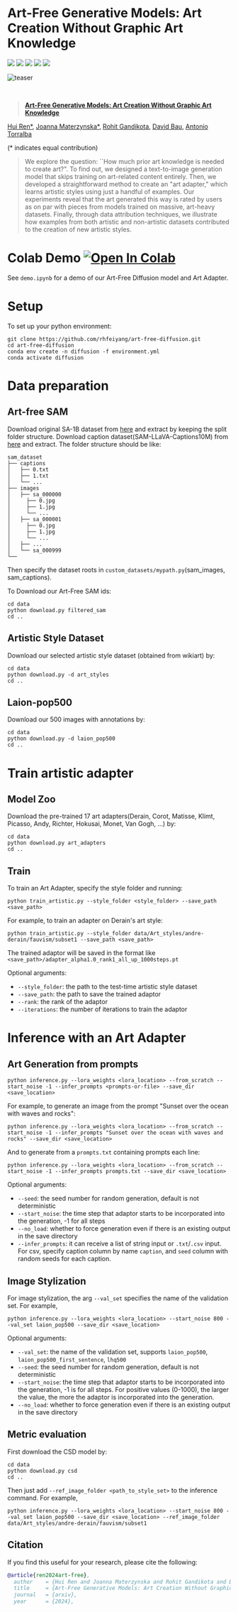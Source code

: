 # Art-Free Generative Models: Art Creation Without Graphic Art Knowledge
<a href="https://joaanna.github.io/art-free-diffusion"><img src="https://img.shields.io/static/v1?label=Project&message=Website&color=blue"></a>
<a href="https://arxiv.org/abs/2412.00176"><img src="https://img.shields.io/badge/arXiv-2412.00176-b31b1b.svg"></a>
<a href="https://huggingface.co/rhfeiyang/art-free-diffusion-v1"><img src="https://img.shields.io/badge/Art_Free-Diffusion_v1-purple"></a>
<a href="https://huggingface.co/datasets/rhfeiyang/Art-Free-SAM"><img src="https://img.shields.io/badge/Art_Free-SAM-green"></a>
<a href="https://www.apache.org/licenses/LICENSE-2.0.txt"><img src="https://img.shields.io/badge/License-Apache-yellow"></a>

![teaser](docs/Teaser.jpg)

<br>
<p align="center">

> <a href="">**Art-Free Generative Models: Art Creation Without Graphic Art Knowledge**</a>
>
<a href="https://rhfeiyang.top/" target="_blank">Hui Ren*</a>,
<a href="https://joaanna.github.io/" target="_blank">Joanna Materzynska*</a>,
<a href="https://rohitgandikota.github.io/" target="_blank">Rohit Gandikota</a>,
<a href="https://baulab.info/" target="_blank">David Bau</a>,
<a href="https://groups.csail.mit.edu/vision/torralbalab/" target="_blank">Antonio Torralba</a>

(* indicates equal contribution)


> We explore the question: ``How much prior art knowledge is needed to create art?". To find out, we designed a text-to-image generation model that skips training on art-related content entirely. Then, we developed a straightforward method to create an "art adapter," which learns artistic styles using just a handful of examples. Our experiments reveal that the art generated this way is rated by users as on par with pieces from models trained on massive, art-heavy datasets. Finally, through data attribution techniques, we illustrate how examples from both artistic and non-artistic datasets contributed to the creation of new artistic styles.
</p>


# Colab Demo [![Open In Colab](https://colab.research.google.com/assets/colab-badge.svg)](https://colab.research.google.com/github/rhfeiyang/art-free-diffusion/blob/master/demo.ipynb)

See `demo.ipynb` for a demo of our Art-Free Diffusion model and Art Adapter.

# Setup
To set up your python environment:
``` shell
git clone https://github.com/rhfeiyang/art-free-diffusion.git
cd art-free-diffusion
conda env create -n diffusion -f environment.yml
conda activate diffusion
```

# Data preparation
## Art-free SAM
Download original SA-1B dataset from [here](https://ai.meta.com/datasets/segment-anything-downloads/) and extract by keeping the split folder structure. Download caption dataset(SAM-LLaVA-Captions10M) from [here](https://huggingface.co/datasets/PixArt-alpha/SAM-LLaVA-Captions10M/tree/main) and extract. The folder structure should be like:
```
sam_dataset
├── captions
│   ├── 0.txt
│   ├── 1.txt
│   └── ...
├── images
│   ├── sa_000000
│     ├── 0.jpg
│     ├── 1.jpg
│     └── ...
│   ├── sa_000001
│     ├── 0.jpg
│     ├── 1.jpg
│     └── ...
│   ├── ...
│   └── sa_000999
└── 
```
Then specify the dataset roots in `custom_datasets/mypath.py`(sam_images, sam_captions).

To Download our Art-Free SAM ids:
``` shell
cd data
python download.py filtered_sam
cd ..
```


## Artistic Style Dataset
Download our selected artistic style dataset (obtained from wikiart) by:
``` shell
cd data
python download.py -d art_styles
cd ..
```

## Laion-pop500
Download our 500 images with annotations by:
``` shell
cd data
python download.py -d laion_pop500
cd ..
```

[//]: # (# Art filtering)

[//]: # (## Caption level filtering)

[//]: # (``` shell)

[//]: # (python custom_datasets/filt/sam_filt.py --mode caption_filt)

[//]: # (```)

[//]: # (## Image level filtering)

[//]: # (``` shell)

[//]: # (python custom_datasets/filt/sam_filt.py --mode clip_logit)

[//]: # (python custom_datasets/filt/sam_filt.py --mode clip_filt)

[//]: # (```)

[//]: # ()
[//]: # (## Gather filtering results)

[//]: # (After caption level and image level filtering, we finally gather all results:)

[//]: # (``` shell)

[//]: # (python custom_datasets/filt/sam_filt.py --mode gather_result)

[//]: # (```)


# Train artistic adapter

## Model Zoo

Download the pre-trained 17 art adapters(Derain, Corot, Matisse, Klimt, Picasso, Andy, Richter, Hokusai, Monet, Van Gogh, ...) by:

``` shell
cd data
python download.py art_adapters
cd ..
```

## Train
To train an Art Adapter, specify the style folder and running:
``` shell
python train_artistic.py --style_folder <style_folder> --save_path <save_path>
```

For example, to train an adapter on Derain's art style:
``` shell
python train_artistic.py --style_folder data/Art_styles/andre-derain/fauvism/subset1 --save_path <save_path>
```
The trained adaptor will be saved in the format like `<save_path>/adapter_alpha1.0_rank1_all_up_1000steps.pt`

Optional arguments:
- `--style_folder`: the path to the test-time artistic style dataset
- `--save_path`: the path to save the trained adaptor
- `--rank`: the rank of the adaptor
- `--iterations`: the number of iterations to train the adaptor



# Inference with an Art Adapter

## Art Generation from prompts

``` shell
python inference.py --lora_weights <lora_location> --from_scratch --start_noise -1 --infer_prompts <prompts-or-file> --save_dir <save_location>
```
For example, to generate an image from the prompt "Sunset over the ocean with waves and rocks":
``` shell
python inference.py --lora_weights <lora_location> --from_scratch --start_noise -1 --infer_prompts "Sunset over the ocean with waves and rocks" --save_dir <save_location>
```
And to generate from a `prompts.txt` containing prompts each line:
``` shell
python inference.py --lora_weights <lora_location> --from_scratch --start_noise -1 --infer_prompts prompts.txt --save_dir <save_location>
```
Optional arguments:
- `--seed`: the seed number for random generation, default is not deterministic
- `--start_noise`: the time step that adaptor starts to be incorporated into the generation, -1 for all steps
- `--no_load`: whether to force generation even if there is an existing output in the save directory
- `--infer_prompts`: it can receive a list of string input or `.txt`/`.csv` input. For csv, specify caption column by name `caption`, and `seed` column with random seeds for each caption.



## Image Stylization
For image stylization, the arg `--val_set` specifies the name of the validation set. For example,
``` shell
python inference.py --lora_weights <lora_location> --start_noise 800 --val_set laion_pop500 --save_dir <save_location>
```
Optional arguments:
- `--val_set`: the name of the validation set, supports `laion_pop500`, `laion_pop500_first_sentence`, `lhq500`
- `--seed`: the seed number for random generation, default is not deterministic
- `--start_noise`: the time step that adaptor starts to be incorporated into the generation, -1 is for all steps. For positive values (0-1000), the larger the value, the more the adaptor is incorporated into the generation.
- `--no_load`: whether to force generation even if there is an existing output in the save directory

## Metric evaluation
First download the CSD model by:
``` shell
cd data
python download.py csd
cd ..
```

Then just add `--ref_image_folder <path_to_style_set>` to the inference command. For example,
``` shell
python inference.py --lora_weights <lora_location> --start_noise 800 --val_set laion_pop500 --save_dir <save_location> --ref_image_folder data/Art_styles/andre-derain/fauvism/subset1
```


## Citation
If you find this useful for your research, please cite the following:
```bibtex
@article{ren2024art-free},
  author    = {Hui Ren and Joanna Materzynska and Rohit Gandikota and David Bau and Antonio Torralba},
  title     = {Art-Free Generative Models: Art Creation Without Graphic Art Knowledge},
  journal   = {arxiv},
  year      = {2024},
```